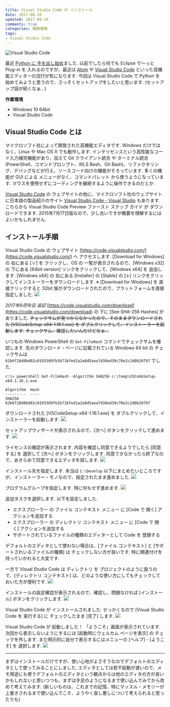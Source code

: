 ```yaml
---
title: Visual Studio Code の インストール
date: 2017-08-18
updated: 2017-09-19
comments: true
categories: 開発環境
tags:
- Visual Studio Code
---
```


![](/images/vscode/visual-studio-code.png "Visual Studio Code")

最近 [Python に 手を出し始め](/2017/07/25/Python-3.6-64bitのインストール/)ました. 以前でしたら何でも Eclipse で～っと Plug-in を 入れるのですが、最近は [Atom](https://atom.io/) や [Visual Studio Code](https://code.visualstudio.com/) といった高機能エディターの流行が気になります. 今回は Visual Studio Code で Python を 始めてみようと思うので、さっそくセットアップをしたいと思います. (セットアップ話が続くなぁ...)

**作業環境**
- Windows 10 64bit
- Visual Studio Code


## Visual Studio Code とは
マイクロソフト社によって開発された高機能エディタです. Windows だけではなく、Linux や Mac OS X でも動作します.
インテリセンスという高性能なコード入力補完機能があり、加えて Git クライアント統合 や ターミナル統合(PowerShell、コマンドプロンプト、WLS Bash、Git Bash)、リファクタリング、デバッグなどが行え、ソースコード向けの機能がそろっています.
多くの機能が GUI による メニューがなく、コマンドパレット から使うようになっています. マウスを使用せずにコーディングを継続するように操作できるのだとか.

[Visual Studio Code](https://code.visualstudio.com/) の ウェブサイトの他に、マイクロソフト社のウェブサイトに日本語の製品紹介のサイト [Visual Studio Code - Visual Studio](https://www.microsoft.com/ja-jp/dev/products/code-vs.aspx) もあります. こちらから Visual Studio Code Preview ファースト ステップ ガイド が ダウンロードできます. 2015年7月17日版なので、少し古いですが概要を理解するにはよいかもしれません.


## インストール手順
Visual Studio Code の ウェブサイト [https://code.visualstudio.com/](https://code.visualstudio.com/) へ アクセスします.
[Download for Windows] の 右にある [∨] を クリックし、OS の 一覧が表示されるので、[Windows x32] の 下にある [64bit version] リンクをクリックして、[Windows x64] を 追加します.
[Windows x64] の 右にある [Installer] の [Stable] の [↓] リンクをクリックしてインストーラーをダウンロードします.
※ [Download for Windows] を 直接クリックすると 32bit 版がダウンロードされたので、プラットフォームを直接指定しました.
![](/images/vscode/install/01.png)

*2017年9月19日 追記*
[https://code.visualstudio.com/download](https://code.visualstudio.com/download) の 下に [See SHA-256 Hashes] が ありました.
~~チェックサムが見つからなかったので、そのままダウンロードされた [VSCodeSetup-x64-1.16.1.exe] を ダブルクリックして、インストーラーを起動します.~~
~~チェックサム、確認したいんだけどなぁ...~~

いつもの Windows PowerShell の `Get-FileHash` コマンドでチェックサムを確認します.
先のダウンロード・ページに記載されている Windows 64 bit の チェックサムは `62b6f28d0bd02c0193389fb1b716fed1a2e8d5aea7d38ed39c70e2c2d0b20797` でした.
```console
c:\> powershell Get-FileHash -Algorithm SHA256 c:\temp\VSCodeSetup-x64-1.16.1.exe

Algorithm  Hash
---------  ----
SHA256     62b6f28d0bd02c0193389fb1b716fed1a2e8d5aea7d38ed39c70e2c2d0b20797
```

ダウンロードされた [VSCodeSetup-x64-1.16.1.exe] を ダブルクリックして、インストーラーを起動します.
![](/images/vscode/install/02.png)

セットアップウィザードが表示されるので、[次へ] ボタンをクリックして進めます.
![](/images/vscode/install/03.png)

ライセンスの確認が表示されます. 内容を確認し同意できるようでしたら [同意する] を 選択して [次へ] ボタンをクリックします.
同意できなかったら終了なので、あきらめて同意できるエディタを探します.
![](/images/vscode/install/04.png)

インストール先を指定します.
本当は `C:\Develop` 以下にまとめたいところですが、インストーラー・モノなので、指定されたまま進めました.
![](/images/vscode/install/05.png)

プログラムグループを指定します. 特に何もせず進めます.
![](/images/vscode/install/06.png)

追加タスクを選択します. 以下を設定しました.
- エクスプローラー の ファイル コンテキスト メニュー に [Code で 開く] アクションを追加する
- エクスプローラー の ディレクトリ コンテキスト メニュー に [Code で 開く] アクションを追加する
- サポートされているファイルの種類のエディターとして Code を 登録する

デフォルトのエディタとして使わない場合は、[ファイル コンテキスト] と [サポートされいるファイルの種類] は チェックしない方が良いです. 特に関連付けを持っていかれると大変です.

一方で Visual Studio Code は ディレクトリ を プロジェクトのように扱うので、[ディレクトリ コンテキスト] は、どのような使い方にしてもチェックしておいた方が便利です.
![](/images/vscode/install/07.png)

インストールの設定確認が表示されるので、確認し、問題なければ [インストール] ボタンをクリックします.
![](/images/vscode/install/08.png)

Visual Studio Code が インストールされました. せっかくなので [Visual Studio Code を 実行する] に チェックしたまま [完了] します.
![](/images/vscode/install/09.png)

Visual Studio Code が 起動しました！
「ようこそ」画面が表示されています. 次回から表示しないようにするには [起動時にウェルカム ページを表示] の チェックを外します. また明示的に自分で表示するにはメニューの [ヘルプ] - [ようこそ] を 選択します.
![](/images/vscode/install/10.png)



- - - -
まずはインストールだけですが、使い心地がよさそうなのでデフォルトのエディタとして使ってみることにしました.
エディタとしては若干起動が遅いので、メモ用途にも使うデフォルトのエディタという観点からは他のエディタの方が良いかもしれないと思いつつも、まずは手足のようになるまで使い込んでみてから改めて考えてみます. (新しいものは、これまでの記憶、特にマッスル・メモリーが上書きされるまで使い込んでこそ、ようやく良し悪しについて考えられると思ったりも)
